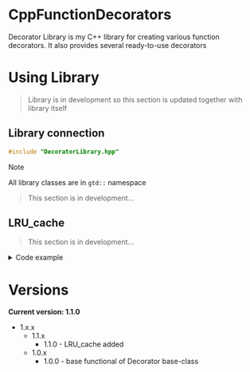 # CppFunctionDecorators

Decorator Library is my C++ library for creating various function decorators. It also provides several ready-to-use decorators

# Using Library

> Library is in development so this section is updated together with library itself

## Library connection

```cpp
#include "DecoratorLibrary.hpp"
```

> [!NOTE]
> All library classes are in `gtd::` namespace

> This section is in development...

## LRU_cache

> This section is in development...

<details>
<summary>Code example</summary>

> This section is in development...

```cpp
#include <iostream>
#include <thread>
#include <chrono>
#include <cmath>

#include "LRU_cache.hpp" // #include "DecoratorLibrary.hpp"

unsigned long long int func(unsigned int n) {
    std::this_thread::sleep_for(std::chrono::milliseconds(2000));
    return std::pow(n,n);
}

int main() {
    gtd::LRU_cache<unsigned long long int, unsigned int> lru_func(func,2); // gtd::LRU_cache lru_func(func,2);
    std::cout << lru_func(8u) << std::endl;
    std::cout << lru_func(3u) << std::endl;
    std::cout << lru_func(2u) << std::endl;
    std::cout << lru_func(2u) << std::endl;
    std::cout << lru_func(3u) << std::endl;
    std::cout << lru_func(8u) << std::endl;
    return 0;
}
```

</details>

# Versions

**Current version: 1.1.0**

+ 1.x.x
  + 1.1.x
    + 1.1.0 - LRU_cache added
  + 1.0.x
    + 1.0.0 - base functional of Decorator base-class
